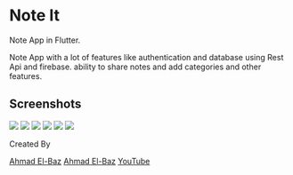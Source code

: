 # Note It

Note App in Flutter.

Note App with a lot of features like authentication and database using Rest Api and firebase.
ability to share notes and add categories and other features.

## Screenshots

![](1.png)
![](2.png)
![](3.png)
![](4.png)
![](5.png)
![](6.png)

Created By 

[Ahmad El-Baz](https://github.com/ahmadelbaz) [Ahmad El-Baz](https://www.facebook.com/ahmed.elbaz11) [YouTube](youtube.com/c/ahmeedelbaz)
